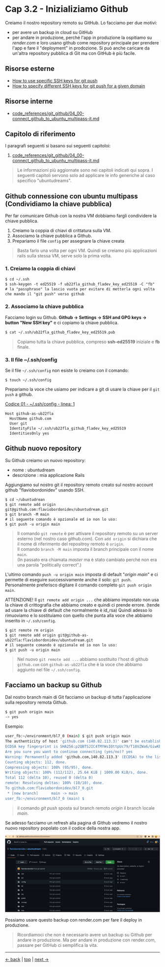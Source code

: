 # <a name="top"></a> Cap 3.2 - Inizializiamo Github

Creiamo il nostro repository remoto su GitHub.
Lo facciamo per due motivi:
- per avere un backup in cloud su GitHub
- per andare in produzione, perché l'app in produzione la ospitiamo su *render.com* e loro usano github come repository principale per prendere l'app e fare il "deployment" in prodozione.
Si può anche caricare da un'altra repository pubblica di Git ma con GitHub è più facile.



## Risorse esterne

- [How to use specific SSH keys for git push](https://medium.com/@michael.rhema/how-to-use-specific-ssh-keys-for-git-push-4ecf3b31eeb4)
- [How to specify different SSH keys for git push for a given domain](https://thucnc.medium.com/how-to-specify-different-ssh-keys-for-git-push-for-a-given-domain-bef56639dc02)



## Risorse interne

- [code_references/git_github/04_00-connect_github_to_ubuntu_multipass-it.md]()



## Capitolo di riferimento

I paragrafi seguenti si basano sui seguenti capitoloi:

1. [code_references/git_github/04_00-connect_github_to_ubuntu_multipass-it.md]()

> Le informazioni più aggiornate sono nei capitoli indicati qui sopra.
> I seguenti capitoli servono solo ad applicare le info generiche al caso specifico "ubuntudreams".



## Github connessione con ubuntu multipass (Condividiamo la chiave pubblica)

Per far comunicare Github con la nostra VM dobbiamo fargli condividere la chiave pubblica.

1. Creiamo la coppia di chiavi di crittatura sulla VM.
2. Associamo la chiave pubblica a Github.
3. Prepariamo il file `config` per assegnare la chiave creata

> Basta farlo una volta per ogni VM.
> Quindi se creiamo più applicazioni rails sulla stessa VM, serve solo la prima volta.


### 1. Creiamo la coppia di chiavi

```shell
$ cd ~/.ssh
$ ssh-keygen -t ed25519 -f ub22fla_github_fladev_key_ed25519 -C "fb"
# la "passphrase" la lascio vuota per evitare di metterla ogni volta che mando il "git push" verso github
```

### 2. Associamo la chiave pubblica

Facciamo login su Github.
**Github -> Settings -> SSH and GPG keys -> button "New SSH key"** e ci copiamo la chiave pubblica.

```bash
$ cat ~/.ssh/ub22fla_github_fladev_key_ed25519.pub
```

> Copiamo tutta la chiave pubblica, compreso **ssh-ed25519** iniziale e **fb** finale.


### 3. Il file ~/.ssh/config

Se il file `~/.ssh/config` non esiste lo creiamo con il comando:

```shell
$ touch ~/.ssh/config
```

Prepariamo la voce che usiamo per indicare a git di usare la chiave per il `git push` a github.

[Codice 01 - ~/.ssh/config - linea: 1](https://github.com/flaviobordonidev/leanpubabrandnewcms/blob/master/ubuntudream/02-new_app/05_01-mockups-test_a.html.erb)

```shell
Host github-as-ub22fla
  HostName github.com
  User git
  IdentityFile ~/.ssh/ub22fla_github_fladev_key_ed25519
  IdentitiesOnly yes
```



## Github nuovo repository

Su Github creiamo un nuovo repository:

- nome        : ubuntudream
- descrizione : mia applicazione Rails

Aggiungiamo sul nostro git il repository remoto creato sul nostro account github "flaviobordonidev" usando SSH.

```shell
$ cd ~/ubuntudrean
$ git remote add origin git@github.com:flaviobordonidev/ubuntudream.git
$ git branch -M main
# il seguente comando è opzionale ed io non lo uso:
$ git push -u origin main
```

> Il comando `git remote` è per attivare il repository remoto su un server esterno (nel nostro caso github.com). Con `add origin` si dichiara che il nome di riferimento del repositroy remoto è `origin`.<br/>
> Il comando `branch -M main` imposta il branch principale con il nome `main`. <br/>
> (In passato era chiamata *master* ma è stato cambiato perché non era una parola "politically correct".)

L'ultimo comando `push -u origin main` imposta di default "*origin main*" e ci permette di eseguire successivamente anche il solo: `git push`.
Personalmente preferisco digitare il comando completo `git push origin main`.

ATTENZIONE!
Il `git remote add origin ...` che abbiamo impostato non usa la chiave di crittografia che abbiamo creato e quindi ci prende errore. (tende ad usare la chiave di default che normalmente è id_rsa)
Quindi adesso lo rimuoviamo e lo sostituiamo con quello che punta alla voce che abbiamo inserito in `~/.ssh/config`.

```shell
$ git remote rm origin
$ git remote add origin git@github-as-ub22fla:flaviobordonidev/ubuntudream.git
# il seguente comando è opzionale ed io non lo uso:
$ git push -u origin main
```

> Nel nuovo `git remote add ...` abbiamo sostituito l'host di github `github.com` con `github-as-ub22fla` che è la voce che abbiamo aggiunto nel file `~/.ssh/config`.



## Facciamo un backup su Github

Dal nostro branch main di Git facciamo un backup di tutta l'applicazione sulla repository remota Github.

```bash
$ git push origin main
-> yes
```

Esempio:
  
```bash
user_fb:~/environment/bl7_0 (main) $ git push origin main
The authenticity of host 'github.com (140.82.113.3)' can't be established.
ECDSA key fingerprint is SHA256:p2QBTSJIC4TMYWsIOttpUc79/T18VZWa6/GiwKbV8QN.
Are you sure you want to continue connecting (yes/no)? yes
Warning: Permanently added 'github.com,140.82.113.3' (ECDSA) to the list of known hosts.
Counting objects: 112, done.
Compressing objects: 100% (95/95), done.
Writing objects: 100% (112/112), 25.64 KiB | 1009.00 KiB/s, done.
Total 112 (delta 10), reused 0 (delta 0)
remote: Resolving deltas: 100% (10/10), done.
To github.com:flaviobordonidev/bl7_0.git
 * [new branch]      main -> main
user_fb:~/environment/bl7_0 (main) $ 
```

> il comando *git push* sposta sul branch remoto *origin* il branch locale *main*.

Se adesso facciamo un refresh alla pagina di Github vedremo il nostro nuovo repository popolato con il codice della nostra app.

![fig01](https://github.com/flaviobordonidev/leanpubabrandnewcms/blob/master/ubuntudream/02-production/02_fig01-github_ubuntudream_repository.png)


Possiamo usare questo backup con render.com per fare il deploy in produzione.

> Ricordiamoci che non è necessario avere un backup su Github per andare in produzione.
> Ma per andare in produzione con render.com, passare per GitHub ci semplifica la vita.



---

[<- back](https://github.com/flaviobordonidev/leanpubabrandnewcms/blob/master/ubuntudream/02-production/01_00-git_main_branch-it.md)
 | [top](#top) |
[next ->](https://github.com/flaviobordonidev/leanpubabrandnewcms/blob/master/ubuntudream/02-production/03_00-render_first_deployment-it.md)
